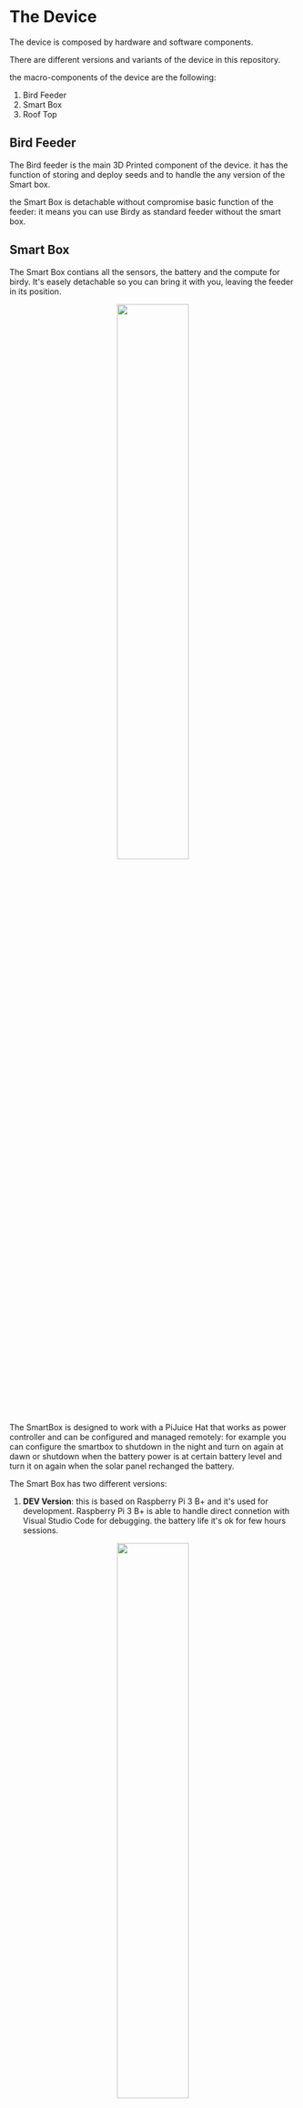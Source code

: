 # The Device

The device is composed by hardware and software components.

There are different versions and variants of the device in this repository.

the macro-components of the device are the following:

1. Bird Feeder
2. Smart Box
3. Roof Top

## Bird Feeder

The Bird feeder is the main 3D Printed component of the device. it has the function of storing and deploy seeds and to handle the any version of the Smart box.

the Smart Box is detachable without compromise basic function of the feeder: it means you can use Birdy as standard feeder without the smart box.

## Smart Box

The Smart Box contians all the sensors, the battery and the compute for birdy.
It's easely detachable so you can bring it with you, leaving the feeder in its position.

<p align="center">
<img src="https://github.com/francesco-sodano/birdy/raw/main/res/images/device/birdy_smartbox_closed.jpg" width= 50%>
</p>

The SmartBox is designed to work with a PiJuice Hat that works as power controller and can be configured and managed remotely: for example you can configure the smartbox to shutdown in the night and turn on again at dawn or shutdown when the battery power is at certain battery level and turn it on again when the solar panel rechanged the battery.

The Smart Box has two different versions:

1. **DEV Version**: this is based on Raspberry Pi 3 B+ and it's used for development. Raspberry Pi 3 B+ is able to handle direct connetion with Visual Studio Code for debugging. the battery life it's ok for few hours sessions.

<p align="center">
<img src="https://github.com/francesco-sodano/birdy/raw/main/res/images/device/birdy_smartbox_dev_open.jpg" width= 50%>
</p>

2. **PROD Version**: this is based on Raspberry Pi Zero W and it's used for production. it's requires less power and has a better battery life to permit long sessions (up to one week).

<p align="center">
<img src="https://github.com/francesco-sodano/birdy/raw/main/res/images/device/birdy_smartbox_prod_open.jpg" width= 50%>
</p>

The Smart box could be also directly connected to a power supply so Birdy can be always up and running.

## Roof Top

The Roof Top has also two different variants:

1. **Standard**: this is standard 3D printed roof.

2. **Solar Powered**: this is an enhanched version that includes a solar panel able to rechanrge the battery of the Smart Box and increase the autonomy of the device.

# Hardware Components

the **DEV Version** of the device requires the following hardware:

1. [Raspberry Pi 3 model B+](https://uk.pi-supply.com/products/raspberry-pi-3-model-b-plus?_pos=64&_sid=6161a3a4c&_ss=r1)
2. [Grove mini PIR motion sensor](https://www.seeedstudio.com/Grove-mini-PIR-motion-sensor-p-2930.html)
3. [Raspberry Pi camera board v2.1](https://uk.pi-supply.com/products/raspberry-pi-camera-board-v2-1-8mp-1080p?_pos=48&_sid=6161a3a4c&_ss=r)
4. [Raspberry Pi camera lens 160 degree](https://uk.pi-supply.com/products/camera-module-for-official-raspberry-pi-camera-board-v2-8mp-sensor-160-degree)
5. [PiJuice Standard with 1820mAh battery](https://uk.pi-supply.com/products/pijuice-standard)

the **PROD Version** of the device requires the following hardware:

1. [Raspberry Pi Zero W (with soldered header)](https://uk.pi-supply.com/products/raspberry-pi-zero-w-soldered-header)
2. [Grove mini PIR motion sensor](https://www.seeedstudio.com/Grove-mini-PIR-motion-sensor-p-2930.html)
3. [Raspberry Pi camera board v2.1](https://uk.pi-supply.com/products/raspberry-pi-camera-board-v2-1-8mp-1080p?_pos=48&_sid=6161a3a4c&_ss=r)
4. [Raspberry Pi camera lens 160 degree](https://uk.pi-supply.com/products/camera-module-for-official-raspberry-pi-camera-board-v2-8mp-sensor-160-degree)
5. [PiJuice Zero](https://uk.pi-supply.com/products/pijuice-zero?_pos=1&_sid=bd8682207&_ss=r)
6. [PiJuice Zero 1200mAh battery](https://uk.pi-supply.com/products/pijuice-zero-1200mah-battery?_pos=2&_sid=d94484a36&_ss=r)

The **Solar Version** of the device requires this additional hardware

1. [Solar Panel GH165x135 3.5W 6V USB](https://www.fruugoschweiz.com/35w-usb-solar-panel-digital-ladegerat-fur-mobile/p-88157157-183939064?language=de&ac=bing&msclkid=8a319213ee5a1f8c2379f0fd8141d564&utm_source=bing&utm_medium=cpc&utm_campaign=All_190785_CH&utm_term=4575274048654658&utm_content=Ad%20group%20%231)
# Component Matrix


